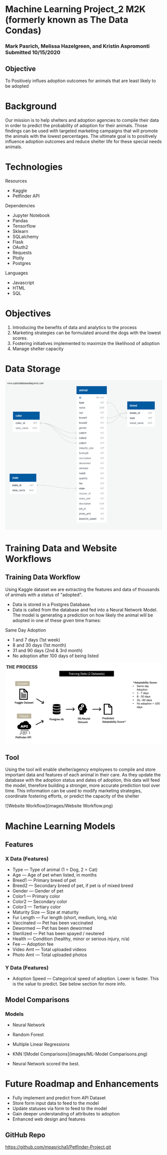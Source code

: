 # Machine Learning Project_2 M2K (formerly known as The Data Condas)
### Mark Pasrich, Melissa Hazelgreen, and Kristin Aspromonti Submitted 10/15/2020

## Objective
To Positively influes adoption outcomes for animals that are least likely to be adopted

# Background
Our mission is to help shelters and adoption agencies to compile their data in order to predict the probability of adoption for their animals. Those findings can be used with targeted marketing campaigns that will promote the animals with the lowest percentages. The ultimate goal is to positively influence adoption outcomes and reduce shelter life for these special needs animals.

 # Technologies

Resources
* Kaggle 
* Petfinder API

Dependencies
* Jupyter Notebook
* Pandas
* Tensorflow
* Sklearn
* SQLalchemy
* Flask
* OAuth2
* Requests
* Plotly
* Postgres

Languages
  * Javascript
  * HTML
  * SQL

# Objectives

1. Introducing the benefits of data and analytics to the process
2. Marketing strategies can be formulated around the dogs with the lowest scores.
3. Fostering initiatives implemented to maximize the likelihood of adoption
4. Manage shelter capacity

# Data Storage

![ERD](images/ERD.png)

# Training Data and Website Workflows

## Training Data Workflow
Using Kaggle dataset we are extracting the features and data of thousands of animals with a status of "adopted".
* Data is stored in a Postgres Database.
* Data is called from the database and fed into a Neural Network Model. The model is generating a prediction on how likely the animal will be adopted in one of these given time frames:

Same Day Adoption
* 1 and 7 days (1st week)
* 8 and 30 days (1st month)
* 31 and 90 days (2nd & 3rd month)
* No adoption after 100 days of being listed

![Training Data Workflow](images/Training_Data_workflow.png)

## Tool
Using the tool will enable shelter/agency employees to compile and store important data and features of each animal in their care. As they update the database with the adoption status and dates of adoption, this data will feed the model, therefore building a stronger, more accurate prediction tool over time. This information can be used to modify marketing strategies, coordinate fostering efforts, or predict the capacity of the shelter

![Website Workflow](images/Website Workflow.png)


# Machine Learning Models

## Features
### X Data (Features)
- Type — Type of animal (1 = Dog, 2 = Cat)
- Age — Age of pet when listed, in months
- Breed1 — Primary breed of pet
- Breed2 — Secondary breed of pet, if pet is of mixed breed 
- Gender — Gender of pet 
- Color1 — Primary color
- Color2 — Secondary color
- Color3 — Tertiary color
- Maturity Size — Size at maturity
- Fur Length — Fur length (short, medium, long, n/a)
- Vaccinated — Pet has been vaccinated 
- Dewormed — Pet has been dewormed 
- Sterilized — Pet has been spayed / neutered 
- Health — Condition (healthy, minor or serious injury, n/a)
- Fee — Adoption fee 
- Video Amt — Total uploaded videos
- Photo Amt — Total uploaded photos

### Y Data (Features)
- Adoption Speed — Categorical speed of adoption. Lower is faster. This is the value to predict. See below section for more info.

## Model Comparisons
### Models
* Neural Network
* Random Forest
* Multiple Linear Regressions
* KNN
![Model Comparisons](images/ML-Model Comparisons.png)

* Neural Network scored the best.

# Future Roadmap and Enhancements

* Fully implement and predict from API Dataset
* Store form input data to feed to the model
* Update statuses via form to feed to the model
* Gain deeper understanding of attributes to adoption
* Enhanced web design and features

## GitHub Repo
https://github.com/mpasricha1/Petfinder-Project.git

